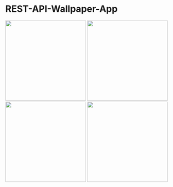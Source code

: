 # REST-API-Wallpaper-App

<p>
<img src= "https://user-images.githubusercontent.com/55093216/209468700-25b433fc-0c55-4289-9977-825ca5cff9f6.png" width="250">
<img src= "https://user-images.githubusercontent.com/55093216/209468756-7a8fb0da-0ddf-4ecb-8b24-dc5a09a29ed3.png" width="250">
<img src= "https://user-images.githubusercontent.com/55093216/209468771-09e8eb74-1126-4c42-9af2-14c58015894c.png" width="250">
<img src= "https://user-images.githubusercontent.com/55093216/209468782-24fc7916-2d4e-449e-ad76-841719a7a628.png" width="250">
</p>
